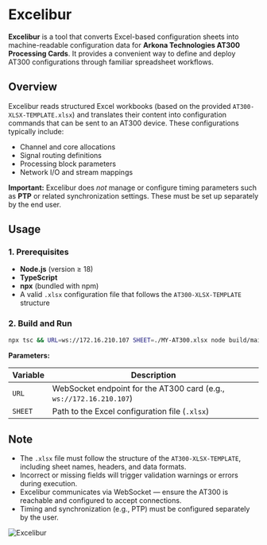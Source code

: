 
# Excelibur

**Excelibur** is a tool that converts Excel-based configuration sheets into machine-readable configuration data for **Arkona Technologies AT300 Processing Cards**.
It provides a convenient way to define and deploy AT300 configurations through familiar spreadsheet workflows.


## Overview

Excelibur reads structured Excel workbooks (based on the provided `AT300-XLSX-TEMPLATE.xlsx`) and translates their content into configuration commands that can be sent to an AT300 device.
These configurations typically include:

* Channel and core allocations
* Signal routing definitions
* Processing block parameters
* Network I/O and stream mappings

**Important:** Excelibur does *not* manage or configure timing parameters such as **PTP** or related synchronization settings. These must be set up separately by the end user.


## Usage

### 1. Prerequisites

* **Node.js** (version ≥ 18)
* **TypeScript**
* **npx** (bundled with npm)
* A valid `.xlsx` configuration file that follows the `AT300-XLSX-TEMPLATE` structure


### 2. Build and Run

```bash
npx tsc && URL=ws://172.16.210.107 SHEET=./MY-AT300.xlsx node build/main.js
```

**Parameters:**

| Variable | Description                                                         |
| -------- | ------------------------------------------------------------------- |
| `URL`    | WebSocket endpoint for the AT300 card (e.g., `ws://172.16.210.107`) |
| `SHEET`  | Path to the Excel configuration file (`.xlsx`)                      |


## Note

* The `.xlsx` file must follow the structure of the `AT300-XLSX-TEMPLATE`, including sheet names, headers, and data formats.
* Incorrect or missing fields will trigger validation warnings or errors during execution.
* Excelibur communicates via WebSocket — ensure the AT300 is reachable and configured to accept connections.
* Timing and synchronization (e.g., PTP) must be configured separately by the user.


![Excelibur](execlibur.png)

